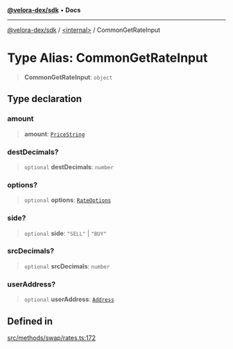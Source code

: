 [**@velora-dex/sdk**](../../README.md) • **Docs**

***

[@velora-dex/sdk](../../globals.md) / [\<internal\>](../README.md) / CommonGetRateInput

# Type Alias: CommonGetRateInput

> **CommonGetRateInput**: `object`

## Type declaration

### amount

> **amount**: [`PriceString`](../../type-aliases/PriceString.md)

### destDecimals?

> `optional` **destDecimals**: `number`

### options?

> `optional` **options**: [`RateOptions`](RateOptions.md)

### side?

> `optional` **side**: `"SELL"` \| `"BUY"`

### srcDecimals?

> `optional` **srcDecimals**: `number`

### userAddress?

> `optional` **userAddress**: [`Address`](../../type-aliases/Address.md)

## Defined in

[src/methods/swap/rates.ts:172](https://github.com/VeloraDEX/paraswap-sdk/blob/feat/velora/src/methods/swap/rates.ts#L172)
